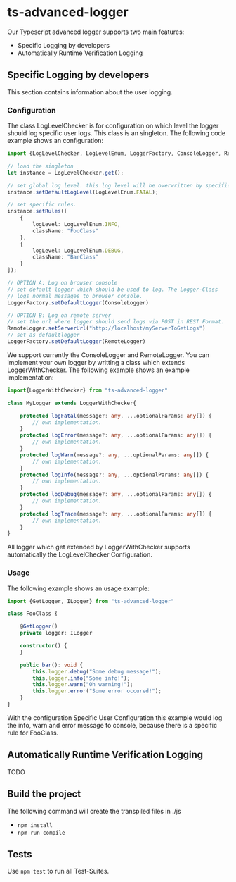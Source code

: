 # ts-advanced-logger
Our Typescript advanced logger supports two main features:
* Specific Logging by developers
* Automatically Runtime Verification Logging

## Specific Logging by developers
This section contains information about the user logging. 

### Configuration 
The class LogLevelChecker is for configuration on which level the logger should log specific user logs. 
This class is an singleton. The following code example shows an configuration:

```ts
import {LogLevelChecker, LogLevelEnum, LoggerFactory, ConsoleLogger, RemoteLogger} from "ts-advanced-logger"

// load the singleton
let instance = LogLevelChecker.get();

// set global log level. this log level will be overwritten by specific rules
instance.setDefaultLogLevel(LogLevelEnum.FATAL);

// set specific rules. 
instance.setRules([
    {
        logLevel: LogLevelEnum.INFO,
        className: "FooClass"
    },
    {
        logLevel: LogLevelEnum.DEBUG,
        className: "BarClass"
    }
]);

// OPTION A: Log on browser console
// set default logger which should be used to log. The Logger-Class 
// logs normal messages to browser console.
LoggerFactory.setDefaultLogger(ConsoleLogger)

// OPTION B: Log on remote server
// set the url where logger should send logs via POST in REST Format.
RemoteLogger.setServerUrl("http://localhost/myServerToGetLogs")
// set as defaultlogger
LoggerFactory.setDefaultLogger(RemoteLogger)
```

We support currently the ConsoleLogger and RemoteLogger. You can implement your own logger by writting a class which extends LoggerWithChecker. The following example shows an example implementation:

```ts
import{LoggerWithChecker} from "ts-advanced-logger"

class MyLogger extends LoggerWithChecker{

    protected logFatal(message?: any, ...optionalParams: any[]) {
        // own implementation. 
    }
    protected logError(message?: any, ...optionalParams: any[]) {
        // own implementation. 
    }
    protected logWarn(message?: any, ...optionalParams: any[]) {
        // own implementation. 
    }
    protected logInfo(message?: any, ...optionalParams: any[]) {
        // own implementation. 
    }
    protected logDebug(message?: any, ...optionalParams: any[]) {
        // own implementation. 
    }
    protected logTrace(message?: any, ...optionalParams: any[]) {
        // own implementation. 
    }
}
```

All logger which get extended by LoggerWithChecker supports automatically the LogLevelChecker Configuration.

### Usage
The following example shows an usage example:

```ts
import {GetLogger, ILogger} from "ts-advanced-logger"

class FooClass {

    @GetLogger()
    private logger: ILogger

    constructor() {
    }

    public bar(): void {
        this.logger.debug("Some debug message!");
        this.logger.info("Some info!");
        this.logger.warn("Oh warning!");
        this.logger.error("Some error occured!");
    }
}
```

With the configuration Specific User Configuration this example would log the info, warn and error message to console, because there is a specific rule for FooClass.

## Automatically Runtime Verification Logging
TODO

## Build the project
The following command will create the transpiled files in ./js
* ```npm install```
* ```npm run compile```
## Tests
Use ```npm test``` to run all Test-Suites.
